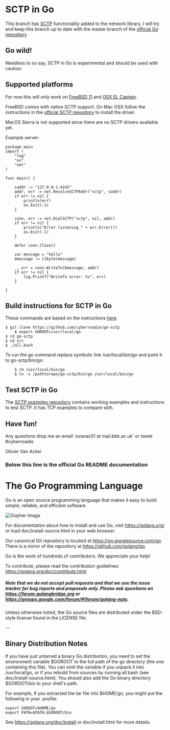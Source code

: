 # SCTP in Go

This branch has [SCTP](https://en.wikipedia.org/wiki/Stream_Control_Transmission_Protocol) functionality added to the network library.
I will try and keep this branch up to date with the master branch of the [official Go repository](https://github.com/golang/go)

## Go wild!
Needless to so say, SCTP in Go is experimental and should be used with caution.  

## Supported platforms 
For now this will only work on [FreeBSD 11](https://www.freebsd.org/) and [OSX EL Captain](http://www.apple.com/uk/macos/sierra). 

FreeBSD comes with native SCTP support. On Mac OSX follow the instructions in the 
[official SCTP repository](https://github.com/sctplab/SCTP_NKE_ElCapitan) to install the driver.

MacOS Sierra is not supported since there are no SCTP drivers available yet.

Example server:

```golang
package main
import (
	"log"
	"os"
	"net"
)

func main() {

	saddr := "127.0.0.1:4242"
	addr, err := net.ResolveSCTPAddr("sctp", saddr)
	if err != nil {
		println(err)
		os.Exit(-1)
	}

	conn, err := net.DialSCTP("sctp", nil, addr)
	if err != nil {
		println("Error listening " + err.Error())
		os.Exit(-1)
	}

	defer conn.Close()

	var message = "hello"
	bmessage := []byte(message)

	_, err = conn.WriteTo(bmessage, addr)
	if err != nil {
		log.Printf("WriteTo error: %v", err)
	}

}
```

## Build instructions for SCTP in Go
These commands are based on the instructions [here](https://golang.org/doc/install/source).

	$ git clone https://github.com/cyberroadie/go-sctp
        $ export GOROOT=/usr/local/go 
	$ cd go-sctp
	$ cd src
	$ ./all.bash

To run the go command replace symbolic link /usr/local/bin/go and point it to go-sctp/bin/go:

        $ rm /usr/local/bin/go
        $ ln -s /pathtorepo/go-sctp/bin/go /usr/local/bin/go

## Test SCTP in Go
The [SCTP examples repository](https://github.com/cyberroadie/sctp-examples) contains working examples 
and instructions to test SCTP. It has TCP examples to compare with.

## Have fun!
Any questions drop me an email 'ovanac01 at mail.bbk.ac.uk' or tweet #cyberroadie

Olivier Van Acker

### Below this line is the official Go README documentation 


# The Go Programming Language

Go is an open source programming language that makes it easy to build simple,
reliable, and efficient software.

![Gopher image](doc/gopher/fiveyears.jpg)

For documentation about how to install and use Go,
visit https://golang.org/ or load doc/install-source.html
in your web browser.

Our canonical Git repository is located at https://go.googlesource.com/go.
There is a mirror of the repository at https://github.com/golang/go.

Go is the work of hundreds of contributors. We appreciate your help!

To contribute, please read the contribution guidelines:
	https://golang.org/doc/contribute.html

##### Note that we do not accept pull requests and that we use the issue tracker for bug reports and proposals only. Please ask questions on https://forum.golangbridge.org or https://groups.google.com/forum/#!forum/golang-nuts.

Unless otherwise noted, the Go source files are distributed
under the BSD-style license found in the LICENSE file.

--

## Binary Distribution Notes

If you have just untarred a binary Go distribution, you need to set
the environment variable $GOROOT to the full path of the go
directory (the one containing this file).  You can omit the
variable if you unpack it into /usr/local/go, or if you rebuild
from sources by running all.bash (see doc/install-source.html).
You should also add the Go binary directory $GOROOT/bin
to your shell's path.

For example, if you extracted the tar file into $HOME/go, you might
put the following in your .profile:

	export GOROOT=$HOME/go
	export PATH=$PATH:$GOROOT/bin

See https://golang.org/doc/install or doc/install.html for more details.
